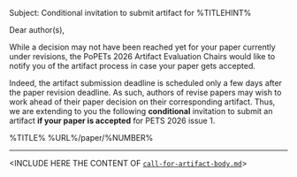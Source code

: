 Subject: Conditional invitation to submit artifact for %TITLEHINT%

Dear author(s),

While a decision may not have been reached yet for your paper currently under
revisions, the PoPETs 2026 Artifact Evaluation Chairs would like to notify you
of the artifact process in case your paper gets accepted.

Indeed, the artifact submission deadline is scheduled only a few days after the
paper revision deadline. As such, authors of revise papers may wish to work
ahead of their paper decision on their corresponding artifact. Thus, we are
extending to you the following **conditional** invitation to submit an artifact
**if your paper is accepted** for PETS 2026 issue 1.

%TITLE% %URL%/paper/%NUMBER%

---

<INCLUDE HERE THE CONTENT OF [`call-for-artifact-body.md`](call-for-artifact-body.md)>